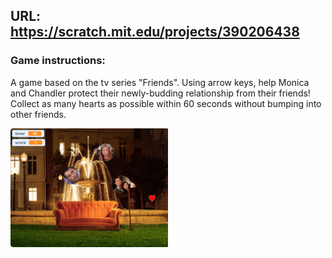 ## URL: https://scratch.mit.edu/projects/390206438

### Game instructions:
A game based on the tv series "Friends". Using arrow keys, help Monica and Chandler protect their newly-budding relationship from their friends!
Collect as many hearts as possible within 60 seconds without bumping into other friends. 

<img src="https://github.com/YingXie24/images/blob/master/Scratch-0-GameDevelopment/game-snapshot.PNG" width=50% height=50%>
